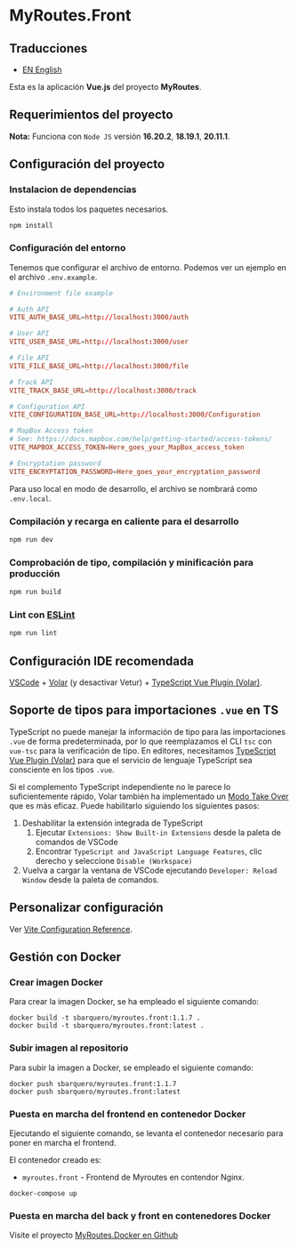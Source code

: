 # MyRoutes.Front

## Traducciones

- [EN English](./README.md)

Esta es la aplicación **Vue.js** del proyecto **MyRoutes**.

## Requerimientos del proyecto

**Nota:** Funciona con `Node JS` versión **16.20.2**, **18.19.1**, **20.11.1**.

## Configuración del proyecto

### Instalacion de dependencias
Esto instala todos los paquetes necesarios.
```sh
npm install
```

### Configuración del entorno
Tenemos que configurar el archivo de entorno. Podemos ver un ejemplo en el archivo ```.env.example```.

```conf
# Environment file example

# Auth API
VITE_AUTH_BASE_URL=http://localhost:3000/auth

# User API
VITE_USER_BASE_URL=http://localhost:3000/user

# File API
VITE_FILE_BASE_URL=http://localhost:3000/file

# Track API
VITE_TRACK_BASE_URL=http://localhost:3000/track

# Configuration API
VITE_CONFIGURATION_BASE_URL=http://localhost:3000/Configuration

# MapBox Access token
# See: https://docs.mapbox.com/help/getting-started/access-tokens/
VITE_MAPBOX_ACCESS_TOKEN=Here_goes_your_MapBox_access_token

# Encryptation password
VITE_ENCRYPTATION_PASSWORD=Here_goes_your_encryptation_password
```
Para uso local en modo de desarrollo, el archivo se nombrará como `.env.local`.

### Compilación y recarga en caliente para el desarrollo

```sh
npm run dev
```

### Comprobación de tipo, compilación y minificación para producción

```sh
npm run build
```

### Lint con [ESLint](https://eslint.org/)

```sh
npm run lint
```

## Configuración IDE recomendada

[VSCode](https://code.visualstudio.com/) + [Volar](https://marketplace.visualstudio.com/items?itemName=Vue.volar) (y desactivar Vetur) + [TypeScript Vue Plugin (Volar)](https://marketplace.visualstudio.com/items?itemName=Vue.vscode-typescript-vue-plugin).

## Soporte de tipos para importaciones `.vue` en TS

TypeScript no puede manejar la información de tipo para las importaciones `.vue` de forma predeterminada, por lo que reemplazamos el CLI `tsc` con `vue-tsc` para la verificación de tipo. En editores, necesitamos [TypeScript Vue Plugin (Volar)](https://marketplace.visualstudio.com/items?itemName=Vue.vscode-typescript-vue-plugin) para que el servicio de lenguaje TypeScript sea consciente en los tipos `.vue`.

Si el complemento TypeScript independiente no le parece lo suficientemente rápido, Volar también ha implementado un [Modo Take Over](https://github.com/johnsoncodehk/volar/discussions/471#discussioncomment-1361669) que es más eficaz. Puede habilitarlo siguiendo los siguientes pasos:

1. Deshabilitar la extensión integrada de TypeScript
    1) Ejecutar `Extensions: Show Built-in Extensions` desde la paleta de comandos de VSCode
    2) Encontrar `TypeScript and JavaScript Language Features`, clic derecho y seleccione `Disable (Workspace)`
2. Vuelva a cargar la ventana de VSCode ejecutando `Developer: Reload Window` desde la paleta de comandos.

## Personalizar configuración

Ver [Vite Configuration Reference](https://vitejs.dev/config/).

## Gestión con Docker

### Crear imagen Docker

Para crear la imagen Docker, se ha empleado el siguiente comando:

```
docker build -t sbarquero/myroutes.front:1.1.7 .
docker build -t sbarquero/myroutes.front:latest .
```

### Subir imagen al repositorio

Para subir la imagen a Docker, se empleado el siguiente comando:

```
docker push sbarquero/myroutes.front:1.1.7
docker push sbarquero/myroutes.front:latest
```

### Puesta en marcha del frontend en contenedor Docker

Ejecutando el siguiente comando, se levanta el contenedor necesario para poner en marcha el frontend.

El contenedor creado es:
  - `myroutes.front` - Frontend de Myroutes en contendor Nginx.

```
docker-compose up
```

### Puesta en marcha del back y front en contenedores Docker

Visite el proyecto [MyRoutes.Docker en Github](https://github.com/sbarquero/MyRoutes.Docker)
